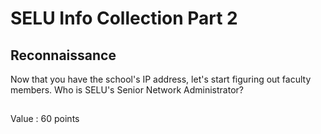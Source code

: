 # SELU Info Collection Part 2
## Reconnaissance

Now that you have the school's IP address, let's start figuring out faculty members. Who is SELU's Senior Network Administrator?

##

Value : 60 points
